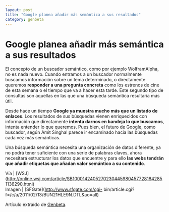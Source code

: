 ```yaml
---
layout: post
title: "Google planea añadir más semántica a sus resultados"
category: genbeta
---
```


# Google planea añadir más semántica a sus resultados

El concepto de un buscador semántico, como por ejemplo WolframAlpha, no es
nada nuevo. Cuando entramos a un buscador normalmente buscamos información
sobre un tema determinado, o directamente queremos **responder a una pregunta
concreta** como los estrenos de cine de esta semana o el tiempo que va a hacer
esta tarde. Este segundo tipo de consultas son aquellas en las que una
búsqueda semántica resultaría más útil.

Desde hace un tiempo **Google ya muestra mucho más que un listado de
enlaces**. Los resultados de sus búsquedas vienen enriquecidos con información
que directamente **intenta darnos en bandeja lo que buscamos**, intenta
entender lo que queremos. Pues bien, el futuro de Google, como buscador, según
Amit Singhal parece ir encaminado hacia las búsquedas cada vez más semánticas.

Una búsqueda semántica necesita una organización de datos diferente, ya no
podrá tener suficiente con una serie de palabras claves, ahora necesitará
estructurar los datos que encuentre y para ello **las webs tendrán que añadir
etiquetas que añadan valor semántico a su contenido**.

Vía | [WSJ](http://online.wsj.com/article/SB1000142405270230445980457728184285
1136290.html)  
Imagen | [SFGate](http://www.sfgate.com/cgi-
bin/article.cgi?f=/c/a/2011/02/13/BUN21HLE9N.DTL&ao=all)

Artículo extraído de [Genbeta](http://www.genbeta.com).